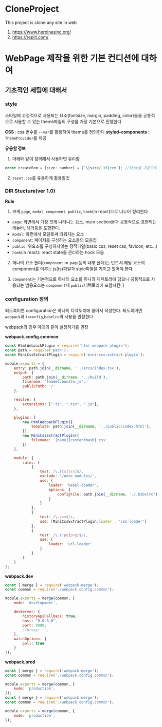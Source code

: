 # CloneProject

This project is clone any site in web

1. https://www.heroinesinc.org/
2. https://replit.com/


# WebPage 제작을 위한 기본 컨디션에 대하여

## 기초적인 세팅에 대해서
### style
스타일에 고정적으로 사용되는 요소(fontsize, margin, padding, color)들을 공통적으로 사용할 수 있는 theme파일의 구성을 가장 기본으로 진행한다

**CSS** : css 변수를 `--var`를 활용하여 theme를 정의한다
**styled-components** : `ThemeProvider`를 제공
  
**유용할 정보**
1.  아래와 같이 정의해서 사용하면 유리함
```javascript
const createRem = (size: number) = (`${size/ 16}rem`); //16px을 기준으로 할 때
```
2. `reset.css`를 유용하게 활용할것

### DIR Stucture(ver 1.0)
**Rule**
1. 크게 `page`, `modal`, `component`, `public`, `hook`(in react)으로 나누어 정리한다
  - `page`: 화면에서 가장 크게 나타나는 요소, main section들과 공통적으로 표현되는 메뉴바, 헤더등을 포함한다.
  - `modal`: 화면에서 모달로써 띄워지는 요소
  - `component`: 페이지를 구성하는 요소들의 모음집
  - `public`: 위요소를 구성하지않는 정적파일(basic css, reset css, favicon, etc...)
  - `hook`(in react): react state를 관리하는 hook 모음

2. 하나의 요소 폴더(`component` or `page`등의 내부 폴더)는 반드시 해당 요소의 component를 이루는 js(ts)파일과 style파일을 가지고 있어야 한다.

3. `component`는 기본적으로 하나의 요소를 하나의 디렉토리에 담으나 공통적으로 사용되는 범용요소는 `component`내 `public`디렉토리에 포함시킨다

### configuration 정의
되도록이면 configuration은 하나의 디렉토리에 몰아서 작성한다. 되도록이면 `webpack`과 `tsconfig`,`babelrc`의 사용을 권장한다

webpack의 경우 아래와 같이 설정하기를 권장

**webpack.config.common**
```javascript
const HtmlWebpackPlugin = require('html-webpack-plugin');
const path = require('path');
const MiniCssExtractPlugin = require('mini-css-extract-plugin');

module.exports = {
    entry: path.join(__dirname, '../srcs/index.tsx'),
    output: {
        path: path.join(__dirname, '../build'),
        filename: '[name].bundle.js',
        publicPath: '/'
    },

    resolve: {
        extensions: [".ts", ".tsx", ".js"],
    },

    plugins: [
        new HtmlWebpackPlugin({
            template: path.join(__dirname, '../public/index.html'),
        }),
        new MiniCssExtractPlugin({
            filename: '[name][contenthash].css'
        })
    ],

    module: {
        rules: [
            {
                test: /\.(ts|tsx)$/,
                exclude: '/node_modules/',
                use: {
                    loader: 'babel-loader',
                    options: {
                        configFile: path.join(__dirname, './.babelrc')
                    }
                }
            },
            {
                test: /\.css$/i,
                use: [MiniCssExtractPlugin.loader , 'css-loader']
            },
            {
                test: /\.(jpg|png)$/i,
                use: {
                    loader: 'url-loader'
                }
            }
        ]
    }
};

```

**webpack.dev**
```javascript
const { merge } = require('webpack-merge');
const common = require('./webpack.config.common');

module.exports = merge(common, {
    mode: 'development',

    devServer: {
        historyApiFallback: true,
        host: "0.0.0.0",
        port: 9000,
        //proxy: '',
    },
    watchOptions: {
        poll: true
    }
});
```

**webpack.prod**
```javascript
const { merge } = require('webpack-merge');
const common = require('./webpack.config.common');

module.exports = merge(common, {
    mode: 'production',
});
const { merge } = require('webpack-merge');
const common = require('./webpack.config.common');

module.exports = merge(common, {
    mode: 'production',
});

```